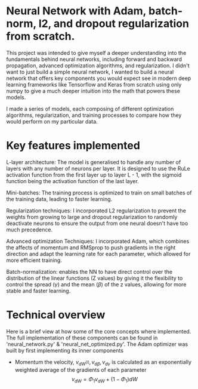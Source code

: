 # Neural Network with Adam, batch-norm, l2, and dropout regularization from scratch.

This project was intended to give myself a deeper understanding into the fundamentals
behind neural networks, including forward and backward propagation, advanced optimization 
algorithms, and regularization. I didn't want to just build a simple neural network,
I wanted to build a neural network that offers key components you would expect see in
modern deep learning frameworks like Tensorflow and Keras from scratch using only numpy
to give a much deeper intuition into the math that powers these models.

I made a series of models, each composing of different optimization algorithms, 
regularization, and training processes to compare how they would perform on my particular
data.

# Key features implemented
L-layer architecture: The model is generalised to handle any number of layers with any
number of neurons per layer. It is designed to use the RuLe activation function from the 
first layer up to layer L - 1, with the sigmoid function being the activation function of 
the last layer.

Mini-batches: The training process is optimized to train on small batches of the training data,
leading to faster learning.

Regularization techniques: I incorporated L2 regularization to prevent the weights from
growing to large and dropout regularization to randomly deactivate neurons to ensure the
output from one neural doesn't have too much precedence.

Advanced optimization Techniques: I incorporated Adam, which combines the affects of momentum
and RMSprop to push gradients in the right direction and adapt the learning rate for each parameter,
which allowed for more efficient training.

Batch-normalization: enables the NN to have direct control over the distribution of
the linear functions (Z values) by giving it the flexibility to control the spread ($\gamma$)
and the mean ($\beta$) of the z values, allowing for more stable and faster learning.

# Technical overview
Here is a brief view at how some of the core concepts where implemented. The full
implementation of these components can be found in 'neural_network.py' & 
'neural_net_optimized.py'. The Adam optimizer was built by first implementing its inner
components

- Momentum the velocity, $v_{dW^{[l]}}, v_{d\beta}, v_{d\gamma}$ is calculated as an exponentially weighted average of
the gradients of each parameter$$v_{dW} = \Phi_{1} v_{dW} + (1 - \Phi_{1})dW$$
